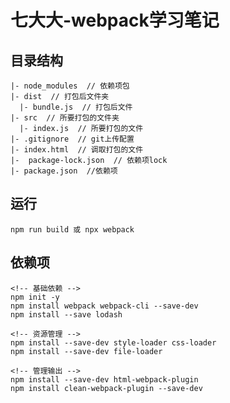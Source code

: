 <!--
 * @LastEditors: 七大大
 * @Date: 2020-10-13
 * @LastEditTime: 2020-10-13
 * @FilePath: \myantdd:\products\webpack_demo\README.md
 * @Description: webpack学习笔记
-->
# 七大大-webpack学习笔记

## 目录结构
  ```
  |- node_modules  // 依赖项包
  |- dist  // 打包后文件夹
    |- bundle.js  // 打包后文件
  |- src  // 所要打包的文件夹
    |- index.js  // 所要打包的文件
  |- .gitignore  // git上传配置
  |- index.html  // 调取打包的文件
  |-  package-lock.json  // 依赖项lock
  |- package.json  //依赖项
  ```
## 运行
  ``` 
  npm run build 或 npx webpack
  ```
## 依赖项
  ```  
  <!-- 基础依赖 -->
  npm init -y
  npm install webpack webpack-cli --save-dev  
  npm install --save lodash
  
  <!-- 资源管理 -->
  npm install --save-dev style-loader css-loader
  npm install --save-dev file-loader

  <!-- 管理输出 -->
  npm install --save-dev html-webpack-plugin
  npm install clean-webpack-plugin --save-dev
  
  ```

